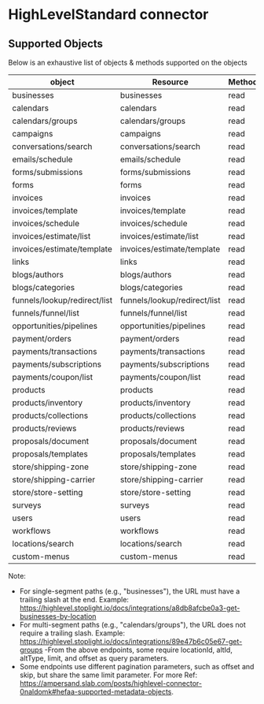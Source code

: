 # HighLevelStandard connector


## Supported Objects 
Below is an exhaustive list of objects & methods supported on the objects

| object                       | Resource                     | Method|
| -----------------------------| -----------------------------| ------|
| businesses                   | businesses                   | read  |
| calendars                    | calendars                    | read  |
| calendars/groups             | calendars/groups             | read  |
| campaigns                    | campaigns                    | read  |
| conversations/search         | conversations/search         | read  |
| emails/schedule              | emails/schedule              | read  |
| forms/submissions            | forms/submissions            | read  |
| forms                        | forms                        | read  |
| invoices                     | invoices                     | read  |
| invoices/template            | invoices/template            | read  |
| invoices/schedule            | invoices/schedule            | read  |
| invoices/estimate/list       | invoices/estimate/list       | read  |
| invoices/estimate/template   | invoices/estimate/template   | read  |
| links                        | links                        | read  |
| blogs/authors                | blogs/authors                | read  |
| blogs/categories             | blogs/categories             | read  |
| funnels/lookup/redirect/list | funnels/lookup/redirect/list | read  |
| funnels/funnel/list          | funnels/funnel/list          | read  |
| opportunities/pipelines      | opportunities/pipelines      | read  |
| payment/orders               | payment/orders               | read  |
| payments/transactions        | payments/transactions        | read  |
| payments/subscriptions       | payments/subscriptions       | read  |
| payments/coupon/list         | payments/coupon/list         | read  |
| products                     | products                     | read  |
| products/inventory           | products/inventory           | read  |
| products/collections         | products/collections         | read  |
| products/reviews             | products/reviews             | read  |
| proposals/document           | proposals/document           | read  |
| proposals/templates          | proposals/templates          | read  |
| store/shipping-zone          | store/shipping-zone          | read  |
| store/shipping-carrier       | store/shipping-carrier       | read  |
| store/store-setting          | store/store-setting          | read  |
| surveys                      | surveys                      | read  |
| users                        | users                        | read  |
| workflows                    | workflows                    | read  |
| locations/search             | locations/search             | read  |
| custom-menus                 | custom-menus                 | read  |

Note:
 - For single-segment paths (e.g., "businesses"), the URL must have a trailing slash at the end.
   Example: https://highlevel.stoplight.io/docs/integrations/a8db8afcbe0a3-get-businesses-by-location
 - For multi-segment paths (e.g., "calendars/groups"), the URL does not require a trailing slash.
   Example: https://highlevel.stoplight.io/docs/integrations/89e47b6c05e67-get-groups
 -From the above endpoints, some require locationId, altId, altType, limit, and offset as query parameters.
 - Some endpoints use different pagination parameters, such as offset and skip, but share the same limit parameter.
 For more Ref: https://ampersand.slab.com/posts/highlevel-connector-0naldomk#hefaa-supported-metadata-objects.